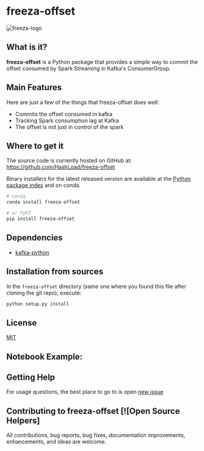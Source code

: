 # freeza-offset

![freeza-logo](freeza-logo.png)

## What is it?

**freeza-offset** is a Python package that provides a simple way to commit the offset consumed by Spark Streaming in Kafka's ConsumerGroup.

## Main Features
Here are just a few of the things that freeza-offset does well:

  - Commits the offset consumed in kafka
  - Tracking Spark consumption lag at Kafka
  - The offset is not just in control of the spark

## Where to get it
The source code is currently hosted on GitHub at:
https://github.com/HashLoad/freeza-offset

Binary installers for the latest released version are available at the [Python package index](https://pypi.org/project/freeza-offset) and on conda.

```sh
# conda
conda install freeza-offset
```

```sh
# or PyPI
pip install freeza-offset
```

## Dependencies
- [kafka-python](https://pypi.org/project/kafka-python)


## Installation from sources

In the `freeza-offset` directory (same one where you found this file after
cloning the git repo), execute:

```sh
python setup.py install
```

## License
[MIT](LICENSE)

## Notebook Example:


## Getting Help

For usage questions, the best place to go to is open [new issue](https://github.com/HashLoad/freeza-offset/issues/new)

## Contributing to freeza-offset [![Open Source Helpers]

All contributions, bug reports, bug fixes, documentation improvements, enhancements, and ideas are welcome.
